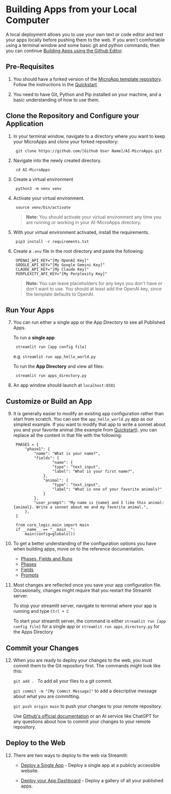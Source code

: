 # Building Apps from your Local Computer

A local deployment allows you to use your own text or code editor and test your apps locally before pushing them to the web. If you aren't comfortable using a terminal window and some basic git and python commands, then you can continue [Building Apps using the Github Editor](build_online.md).


## Pre-Requisites

1. You should have a forked version of the <a href="https://github.com/jswope00/AI-MicroApp-Template" alt="Build AI Microapp" target="_blank">MicroApp template repository</a>. Follow the instructions in the [Quickstart](quickstart.md). 

2. You need to have Git, Python and Pip installed on your machine, and a basic understanding of how to use them. 


## Clone the Repository and Configure your Application

1. In your terminal window, navigate to a directory where you want to keep your MicroApps and clone your forked repository:

		git clone https://github.com/[Github User Name]/AI-MicroApps.git

2. Navigate into the newly created directory. 

		cd AI-MicroApps

3. Create a virtual environment
		
		python3 -m venv venv

4. Activate your virtual environment.

		source venv/bin/activate

	> **Note:** You should activate your virtual environment any time you are running or working in your AI-MicroApps directory.

5. With your virtual environment activated, install the requirements. 

		pip3 install -r requirements.txt

6. Create a ```.env``` file in the root directory and paste the following:

		OPENAI_API_KEY="[My OpenAI Key]"
		GOOGLE_API_KEY="[My Google Gemini Key]"
		CLAUDE_API_KEY="[My Claude Key]"
		PERPLEXITY_API_KEY="[My Perplexity Key]"

	> **Note:** You can leave placeholders for any keys you don't have or don't want to use. You should at least add the OpenAI key, since the template defaults to OpenAI. 

## Run Your Apps

7. You can run either a single app or the App Directory to see all Published Apps. 

	To run a **single app**:

		streamlit run [app config file]


	e.g. ```streamlit run app_hello_world.py```

	To run the **App Directory** and view all files: 

		streamlit run apps_directory.py

8. An app window should launch at ```localhost:8501```

## Customize or Build an App

9. It is generally easier to modify an existing app configuration rather than start from scratch. You can use the ```app_hello_world.py``` app as our simplest example. If you want to modify that app to write a sonnet about you and your favorite animal (the example from [Quickstart](quickstart.md)), you can replace all the content in that file with the following: 

		PHASES = {
		    "phase1": {
		        "name": "What is your name?",
		        "fields": {
		                "name": {
		                "type": "text_input",
		                "label": "What is your first name?",
		            },
		            "animal": {
		            	"type": "text_input",
		            	"label": "What is one of your favorite animals?"
		            }
		        },
		        "user_prompt": "My name is {name} and I like this animal: {animal}. Write a sonnet about me and my favorite animal.",
		    },
		}

		from core_logic.main import main
		if __name__ == "__main__":
		    main(config=globals())

10. To get a better understanding of the configuration options you have when building apps, move on to the reference documentation. 

	* [Phases, Fields and Runs](concept_phases_fields_runs.md)
	* [Phases](reference_phases.md)
	* [Fields](reference_fields.md)
	* [Prompts](reference_prompts.md)

11. Most changes are reflected once you save your app configuration file. Occasionally, changes might require that you restart the Streamlit server. 

	To stop your streamlit server, navigate to terminal where your app is running and type ```Ctrl + C```

	To start your streamlit server, the command is either ```streamlit run [app config file]``` for a single app or ```streamlit run apps_directory.py``` for the Apps Directory

## Commit your Changes

12. When you are ready to deploy your changes to the web, you must commit them to the Git repository first. The commands might look like this: 

	```git add . ``` To add all your files to a git commit.

	```git commit -m "[My Commit Message]"``` to add a descriptive message about what you are committing. 

	```git push origin main``` to push your changes to your remote repository. 

	Use <a href="https://docs.github.com/en" alt="Github Docs" target="_blank">Github's official documentation</a> or an AI service like ChatGPT for any questions about how to commit your changes to your remote repository. 

## Deploy to the Web

12. There are two ways to deploy to the web via Streamlit:

	* [Deploy a Single App](deploy.md#deploy-a-single-app) - Deploy a single app at a publicly accessible website. 

	* [Deploy your App Dashboard](deploy.md#deploy-an-apps-directory) - Deploy a gallery of all your published apps. 


